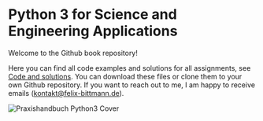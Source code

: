 # Python 3 for Science and Engineering Applications
Welcome to the Github book repository!

Here you can find all code examples and solutions for all assignments, see [Code and solutions](https://github.com/fbittmann/Pythonbook/tree/main/Code%20and%20solutions). You can download these files or clone them to your own Github repository. If you want to reach out to me, I am happy to receive emails (kontakt@felix-bittmann.de).


![Praxishandbuch Python3 Cover](https://raw.githubusercontent.com/fbittmann/Python/master/praxishandbuch_python3.png)



